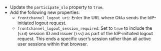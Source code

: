 * Update the `participate_slo` property to `true`.
* Add the following new properties:
  * `frontchannel_logout_uri`: Enter the URL where Okta sends the IdP-initiated logout request.
  * `frontchannel_logout_session_required`: Set to `true` to include the (`sid`) session ID and issuer (`iss`) as part of the IdP-initiated logout request. This ends a specific user’s session rather than all active user sessions within that browser.
